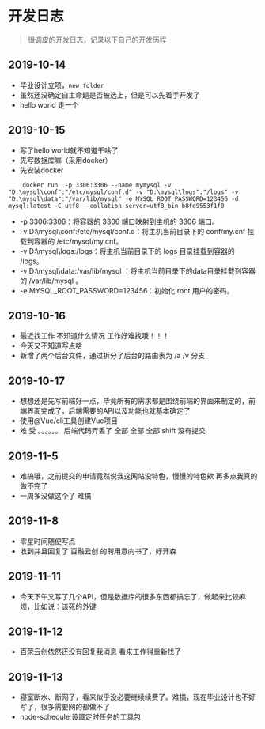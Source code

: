 # 开发日志
> 很调皮的开发日志，记录以下自己的开发历程


## 2019-10-14 
* 毕业设计立项，`new folder`
* 虽然还没确定自主命题是否被选上，但是可以先着手开发了
* hello world 走一个

## 2019-10-15
* 写了hello world就不知道干啥了
* 先写数据库嘛（采用docker）
* 先安装docker
``` shell
    docker run  -p 3306:3306 --name mymysql -v "D:\mysql\conf":"/etc/mysql/conf.d" -v "D:\mysql\logs":"/logs" -v "D:\mysql\data":"/var/lib/mysql" -e MYSQL_ROOT_PASSWORD=123456 -d mysql:latest -C utf8 --collation-server=utf8_bin b8fd9553f1f0
```
- -p 3306:3306：将容器的 3306 端口映射到主机的 3306 端口。
- -v D:\mysql\conf:/etc/mysql/conf.d：将主机当前目录下的 conf/my.cnf 挂载到容器的 /etc/mysql/my.cnf。
- -v D:\mysql\logs:/logs：将主机当前目录下的 logs 目录挂载到容器的 /logs。
- -v D:\mysql\data:/var/lib/mysql ：将主机当前目录下的data目录挂载到容器的 /var/lib/mysql 。
- -e MYSQL_ROOT_PASSWORD=123456：初始化 root 用户的密码。


## 2019-10-16
* 最近找工作 不知道什么情况   工作好难找哦！！！
* 今天又不知道写点啥
* 新增了两个后台文件，通过拆分了后台的路由表为  /a   /v 分支


## 2019-10-17
* 想想还是先写前端好一点，毕竟所有的需求都是围绕前端的界面来制定的，前端界面完成了，后端需要的API以及功能也就基本确定了
* 使用@Vue/cli工具创建Vue项目
* 难  受    。。。。。。        后端代码弄丢了     全部   全部   全部    shift  没有提交



## 2019-11-5 
- 难搞哦，之前提交的申请竟然说我这网站没特色，慢慢的特色欸    再多点我真的做不完了   
- 一周多没做这个了   难搞 


## 2019-11-8 
- 零星时间随便写点
- 收到并且回复了 百融云创  的聘用意向书了，好开森


## 2019-11-11
- 今天下午又写了几个API，但是数据库的很多东西都搞忘了，做起来比较麻烦，比如说：该死的外键


## 2019-11-12
- 百荣云创依然还没有回复我消息   看来工作得重新找了 

## 2019-11-13
- 寝室断水、断网了，看来似乎没必要继续续费了。难搞，现在毕业设计也不好写了，很多需要网的都做不了
- node-schedule  设置定时任务的工具包











